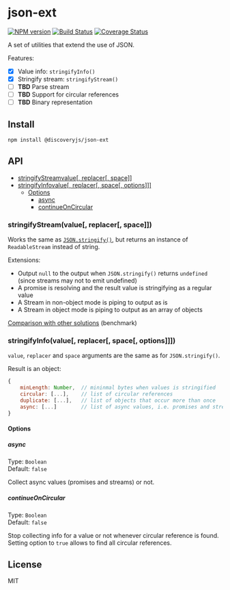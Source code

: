 # json-ext

[![NPM version](https://img.shields.io/npm/v/@discoveryjs/json-ext.svg)](https://www.npmjs.com/package/@discoveryjs/json-ext)
[![Build Status](https://travis-ci.org/discoveryjs/json-ext.svg?branch=master)](https://travis-ci.org/discoveryjs/json-ext)
[![Coverage Status](https://coveralls.io/repos/github/discoveryjs/json-ext/badge.svg?branch=master)](https://coveralls.io/github/discoveryjs/json-ext?)

A set of utilities that extend the use of JSON.

Features:

- [x] Value info: `stringifyInfo()`
- [x] Stringify stream: `stringifyStream()`
- [ ] **TBD** Parse stream
- [ ] **TBD** Support for circular references
- [ ] **TBD** Binary representation

## Install

```bash
npm install @discoveryjs/json-ext
```

## API

<!-- TOC depthfrom:3 -->

- [stringifyStreamvalue[, replacer[, space]]](#stringifystreamvalue-replacer-space)
- [stringifyInfovalue[, replacer[, space[, options]]]](#stringifyinfovalue-replacer-space-options)
    - [Options](#options)
        - [async](#async)
        - [continueOnCircular](#continueoncircular)

<!-- /TOC -->

### stringifyStream(value[, replacer[, space]])

Works the same as [`JSON.stringify()`](https://developer.mozilla.org/en-US/docs/Web/JavaScript/Reference/Global_Objects/JSON/stringify), but returns an instance of `ReadableStream` instead of string.

Extensions:
- Output `null` to the output when `JSON.stringify()` returns `undefined` (since streams may not to emit undefined)
- A promise is resolving and the result value is stringifying as a regular value
- A Stream in non-object mode is piping to output as is
- A Stream in object mode is piping to output as an array of objects

[Comparison with other solutions](https://github.com/discoveryjs/json-ext/tree/master/benchmarks#stream-stringifying) (benchmark)

### stringifyInfo(value[, replacer[, space[, options]]])

`value`, `replacer` and `space` arguments are the same as for `JSON.stringify()`.

Result is an object:

```js
{
    minLength: Number,  // mininmal bytes when values is stringified
    circular: [...],    // list of circular references
    duplicate: [...],   // list of objects that occur more than once
    async: [...]        // list of async values, i.e. promises and streams
}
```

#### Options

##### async

Type: `Boolean`  
Default: `false`

Collect async values (promises and streams) or not.

##### continueOnCircular

Type: `Boolean`  
Default: `false`

Stop collecting info for a value or not whenever circular reference is found. Setting option to `true` allows to find all circular references.

## License

MIT
